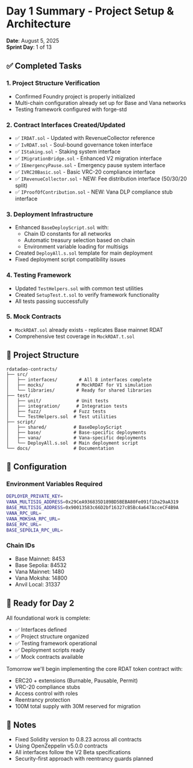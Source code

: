 # Day 1 Summary - Project Setup & Architecture

**Date**: August 5, 2025  
**Sprint Day**: 1 of 13

## ✅ Completed Tasks

### 1. Project Structure Verification
- Confirmed Foundry project is properly initialized
- Multi-chain configuration already set up for Base and Vana networks
- Testing framework configured with forge-std

### 2. Contract Interfaces Created/Updated
- ✅ `IRDAT.sol` - Updated with RevenueCollector reference
- ✅ `IvRDAT.sol` - Soul-bound governance token interface
- ✅ `IStaking.sol` - Staking system interface
- ✅ `IMigrationBridge.sol` - Enhanced V2 migration interface
- ✅ `IEmergencyPause.sol` - Emergency pause system interface
- ✅ `IVRC20Basic.sol` - Basic VRC-20 compliance interface
- ✅ `IRevenueCollector.sol` - NEW: Fee distribution interface (50/30/20 split)
- ✅ `IProofOfContribution.sol` - NEW: Vana DLP compliance stub interface

### 3. Deployment Infrastructure
- Enhanced `BaseDeployScript.sol` with:
  - Chain ID constants for all networks
  - Automatic treasury selection based on chain
  - Environment variable loading for multisigs
- Created `DeployAll.s.sol` template for main deployment
- Fixed deployment script compatibility issues

### 4. Testing Framework
- Updated `TestHelpers.sol` with common test utilities
- Created `SetupTest.t.sol` to verify framework functionality
- All tests passing successfully

### 5. Mock Contracts
- `MockRDAT.sol` already exists - replicates Base mainnet RDAT
- Comprehensive test coverage in `MockRDAT.t.sol`

## 📁 Project Structure

```
rdatadao-contracts/
├── src/
│   ├── interfaces/        # All 8 interfaces complete
│   ├── mocks/            # MockRDAT for V1 simulation
│   └── libraries/        # Ready for shared libraries
├── test/
│   ├── unit/             # Unit tests
│   ├── integration/      # Integration tests
│   ├── fuzz/            # Fuzz tests
│   └── TestHelpers.sol  # Test utilities
├── script/
│   ├── shared/          # BaseDeployScript
│   ├── base/            # Base-specific deployments
│   ├── vana/            # Vana-specific deployments
│   └── DeployAll.s.sol  # Main deployment script
└── docs/                # Documentation
```

## 🔧 Configuration

### Environment Variables Required
```bash
DEPLOYER_PRIVATE_KEY=
VANA_MULTISIG_ADDRESS=0x29CeA936835D189BD5BEBA80Fe091f1Da29aA319
BASE_MULTISIG_ADDRESS=0x90013583c66D2bf16327cB5Bc4a647AcceCF4B9A
VANA_RPC_URL=
VANA_MOKSHA_RPC_URL=
BASE_RPC_URL=
BASE_SEPOLIA_RPC_URL=
```

### Chain IDs
- Base Mainnet: 8453
- Base Sepolia: 84532
- Vana Mainnet: 1480
- Vana Moksha: 14800
- Anvil Local: 31337

## 🚀 Ready for Day 2

All foundational work is complete:
- ✅ Interfaces defined
- ✅ Project structure organized
- ✅ Testing framework operational
- ✅ Deployment scripts ready
- ✅ Mock contracts available

Tomorrow we'll begin implementing the core RDAT token contract with:
- ERC20 + extensions (Burnable, Pausable, Permit)
- VRC-20 compliance stubs
- Access control with roles
- Reentrancy protection
- 100M total supply with 30M reserved for migration

## 📝 Notes

- Fixed Solidity version to 0.8.23 across all contracts
- Using OpenZeppelin v5.0.0 contracts
- All interfaces follow the V2 Beta specifications
- Security-first approach with reentrancy guards planned